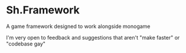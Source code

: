 # Sh.Framework
A game framework designed to work alongside monogame

I'm very open to feedback and suggestions that aren't "make faster" or "codebase gay"
